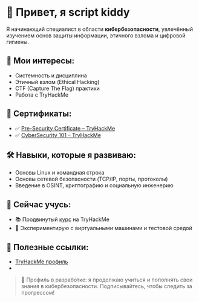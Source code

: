 # 👋 Привет, я script kiddy

Я начинающий специалист в области **кибербезопасности**, увлечённый изучением основ защиты информации, этичного взлома и цифровой гигиены.

## 🧠 Мои интересы:
- Системность и дисциплина
- Этичный взлом (Ethical Hacking)
- CTF (Capture The Flag) практики
- Работа с TryHackMe

## 📜 Сертификаты:

- ✅ [Pre-Security Certificate – TryHackMe](https://tryhackme-certificates.s3-eu-west-1.amazonaws.com/THM-BMRMLNLN5T.pdf)
- ✅ [CyberSecurity 101 – TryHackMe](https://tryhackme-certificates.s3-eu-west-1.amazonaws.com/THM-QRQKCYRQND.pdf)


## 🛠️ Навыки, которые я развиваю:
- Основы Linux и командная строка
- Основы сетевой безопасности (TCP/IP, порты, протоколы)
- Введение в OSINT, криптографию и социальную инженерию

## 🌱 Сейчас учусь:
- 📚 Продвинутый [курс](https://tryhackme.com/path/outline/jrpenetrationtester?sharerId=65a4200b5ed506cf13e3fc63) на TryHackMe
- 🧪 Экспериментирую с виртуальными машинами и тестовой средой

## 🔗 Полезные ссылки:
- [TryHackMe профиль](https://tryhackme.com/p/script0x0kiddy)
- 

> 🚧 Профиль в разработке: я продолжаю учиться и пополнять свои знания в кибербезопасности. Подписывайтесь, чтобы следить за прогрессом!
